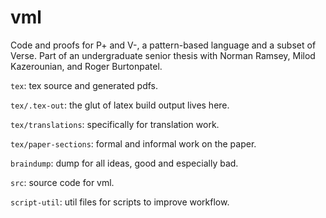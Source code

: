 # vml
Code and proofs for P+ and V-, a pattern-based language and a subset of Verse. 
Part of an undergraduate senior thesis with Norman Ramsey, Milod Kazerounian, 
and Roger Burtonpatel. 


`tex`: tex source and generated pdfs. 

`tex/.tex-out`: the glut of latex build output lives here. 

`tex/translations`: specifically for translation work. 

`tex/paper-sections`: formal and informal work on the paper. 

`braindump`: dump for all ideas, good and especially bad. 

`src`: source code for vml. 

`script-util`: util files for scripts to improve workflow. 

